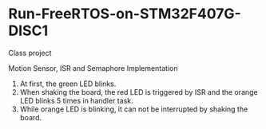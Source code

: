 # Run-FreeRTOS-on-STM32F407G-DISC1
Class project

Motion Sensor, ISR and Semaphore Implementation

1. At first, the green LED blinks.
2. When shaking the board, the red LED is triggered by ISR and the orange LED blinks 5 times in handler task.
3. While orange LED is blinking, it can not be interrupted by shaking the board.

